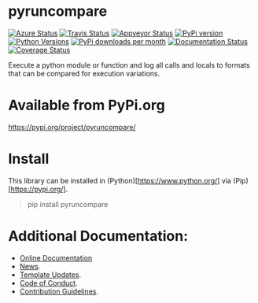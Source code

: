 # pyruncompare

[![Azure Status](https://dev.azure.com/timgates/timgates/_apis/build/status/pyruncompare-dev.pyruncompare?branchName=master)](https://dev.azure.com/timgates/timgates/_build/latest?definitionId=5&branchName=master)
[![Travis Status](https://travis-ci.org/pyruncompare-dev/pyruncompare.svg?branch=master)](https://travis-ci.org/pyruncompare-dev/pyruncompare)
[![Appveyor Status](https://ci.appveyor.com/api/projects/status/github/pyruncompare-dev/pyruncompare/branch/master?svg=true)](https://ci.appveyor.com/project/pyruncompare-dev/pyruncompare)
[![PyPi version](https://img.shields.io/pypi/v/pyruncompare.svg)](https://pypi.org/project/pyruncompare)
[![Python Versions](https://img.shields.io/pypi/pyversions/pyruncompare.svg)](https://pypi.org/project/pyruncompare)
[![PyPi downloads per month](https://img.shields.io/pypi/dm/pyruncompare.svg)](https://pypi.org/project/pyruncompare)
[![Documentation Status](https://readthedocs.org/projects/pyruncompare/badge/?version=latest)](https://pyruncompare.readthedocs.io/en/latest/?badge=latest)
[![Coverage Status](https://coveralls.io/repos/github/pyruncompare-dev/pyruncompare/badge.svg)](https://coveralls.io/github/pyruncompare-dev/pyruncompare/)

Execute a python module or function and log all calls and locals to formats that can be compared for execution variations.

# Available from PyPi.org

https://pypi.org/project/pyruncompare/

# Install

This library can be installed in (Python)[https://www.python.org/] via
(Pip)[https://pypi.org/].

> pip install pyruncompare

# Additional Documentation:

* [Online Documentation](https://pyruncompare.readthedocs.io/en/latest/)
* [News](NEWS.rst).
* [Template Updates](COOKIECUTTER_UPDATES.md).
* [Code of Conduct](CODE_OF_CONDUCT.md).
* [Contribution Guidelines](CONTRIBUTING.md).
